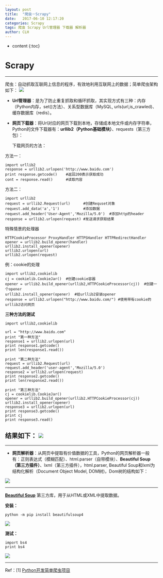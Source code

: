 ```yaml
---
layout: post
title:  "爬虫－Scrapy"
date:   2017-06-10 12:17:20 
categories: Scrapy
tags: 爬虫 Scrapy Url管理器 下载器 解析器
author: CLH
---
```


* content
{:toc}

# Scrapy #

----------
爬虫：自动抓取互联网上信息的程序，有效地利用互联网上的数据；简单爬虫架构如下：
![](http://i.imgur.com/mLL3ZiG.jpg)


- **Url管理器**：是为了防止重复抓取和循环抓取，其实现方式有三种：内存（Python内存，set()方法）、关系型数据库（MySQL, urls(url,is_crawled)、缓存数据库（redis）。
- **网页下载器**：将Url对应的网页下载到本地，存储成本地文件或内存字符串，Python的文件下载器有：**urllib2（Python基础模块）**、requests（第三方包）：

	下载网页的方法：
	
方法一：

    import urllib2
    response = urllib2.urlopen('http://www.baidu.com')
    print response.getcode() 	#返回200表示获取成功
	cont = response.read()		#读取内容

方法二：

	import urllib2
	request = urllib2.Request(url)		#创建Requset对象
	request.add_data('a','1')			#添加数据
	request.add_header('User-Agent','Mozilla/5.0')	#添加http的header
	response = urllib2.urlopen(request)	#发送请求获取结果

特殊情景的处理器

	HTTPCookieProcessor ProxyHandler HTTPSHandler HTTPRedirectHandler
	opener = urllib2.build_opener(handler)
	urllib2.install_opener(opener)
	urllib2.urlopen(url)
	urllib2.urlopen(request)

例：cookie的处理

	import urllib2,cookielib
	cj = cookielib.CookieJar()	#创建cookie容器
	opener = urllib2.build_opener(urllib2,HTTPCookieProcessor(cj))	#创建一个opener
	urllib2.install_opener(opener)	#给urllib2安装opener
	response = urllib2.urlopen("http://www.baidu.com/")	#使用带有cookie的urllib2访问网页

**三种方法的测试**

    import urllib2,cookielib
    
    url = "http://www.baidu.com"
    print "第一种方法"
    response1 = urllib2.urlopen(url)
    print response1.getcode()
    print len(response1.read())
    
    print "第二种方法"
    request = urllib2.Request(url)
    request.add_header('user-agent','Mozilla/5.0')
    response2 = urllib2.urlopen(request)
    print response2.getcode()
    print len(response2.read())
    
    print "第三种方法"
    cj = cookielib.CookieJar()
    opener = urllib2.build_opener(urllib2.HTTPCookieProcessor(cj))
    urllib2.install_opener(opener)
    response3 = urllib2.urlopen(url)
    print response3.getcode()
    print cj
    print response3.read()

**结果如下：**
![](http://i.imgur.com/YikSBQG.jpg)
----------

----------

- **网页解析器**：从网页中提取有价值数据的工具，Python的网页解析器一般有：正则表达式（模糊匹配）、html.parser（自带模块）、**Beautiful Soup（第三方插件）**、lxml（第三方插件），html.parser, Beautiful Soup和lxml为结构化解析（Document Object Model, DOM树)，Dom树的结构如下：

![](http://i.imgur.com/btjG0g6.png)

--------
[**Beautiful Soup**](http://www.crummy.com/software/BeautifulSoup) 第三方库，用于从HTML或XML中提取数据。

**安装：**

    python -m pip install beautifulsoup4

![](http://i.imgur.com/h27LS6R.jpg)

**测试：**

    import bs4
    print bs4

![](http://i.imgur.com/PjxRliI.jpg)

----------
Ref：[1] [Python开发简单爬虫项目](https://www.youtube.com/playlist?list=PLO5e_-yXpYLAYi9W9n4FukZJR_fEHqwtt)